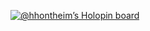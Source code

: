 [![@hhontheim’s Holopin board](https://holopin.io/api/user/board?user=hhontheim)](https://holopin.io/@hhontheim)

<!--
**hhontheim/hhontheim** is a ✨ _special_ ✨ repository because its `README.md` (this file) appears on your GitHub profile.

Here are some ideas to get you started:

- 🔭 I’m currently working on ...
- 🌱 I’m currently learning ...
- 👯 I’m looking to collaborate on ...
- 🤔 I’m looking for help with ...
- 💬 Ask me about ...
- 📫 How to reach me: ...
- 😄 Pornous: ...
- ⚡ Fun fact: ...
-->
